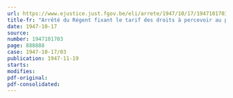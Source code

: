 ```yaml
---
url: https://www.ejustice.just.fgov.be/eli/arrete/1947/10/17/1947101703/justel
title-fr: "Arrêté du Régent fixant le tarif des droits à percevoir au passage d'eau public établi sur l'Escaut maritime entre Baasrode et Moerzeke"
date: 1947-10-17
source:
number: 1947101703
page: 888888
case: 1947-10-17/03
publication: 1947-11-19
starts:
modifies:
pdf-original:
pdf-consolidated:
---
```


